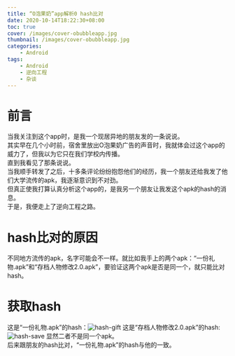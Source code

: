 ```yaml
---
title: “O泡果奶”app解析0 hash比对
date: 2020-10-14T18:22:30+08:00
toc: true
cover: /images/cover-obubbleapp.jpg
thumbnail: /images/cover-obubbleapp.jpg
categories:
    - Android
tags:
    - Android
    - 逆向工程
    - 杂谈
---
```

# 前言
当我关注到这个app时，是我一个现居异地的朋友发的一条说说。    
其实早在几个小时前，宿舍里放出O泡果奶广告的声音时，我就体会过这个app的威力了，但我以为它只在我们学校内传播。    
直到我看见了那条说说。     
当我顺手转发了之后，十多条评论纷纷抱怨他们的经历，我一个朋友还给我发了他们大学流传的apk，我逐渐意识到不对劲。    
但真正使我打算认真分析这个app的，是我另一个朋友让我发这个apk的hash的消息。    
于是，我便走上了逆向工程之路。

# hash比对的原因
不同地方流传的apk，名字可能会不一样。就比如我手上的两个apk：“一份礼物.apk”和“存档人物修改2.0.apk”，要验证这两个apk是否是同一个，就只能比对hash。    

# 获取hash
这是“一份礼物.apk”的hash：![hash-gift](hash-gift.jpg)
这是“存档人物修改2.0.apk”的hash:![hash-save](hash-save.jpg)
显然二者不是同一个apk。    
后来跟朋友的hash比对，“一份礼物.apk”的hash与他的一致。